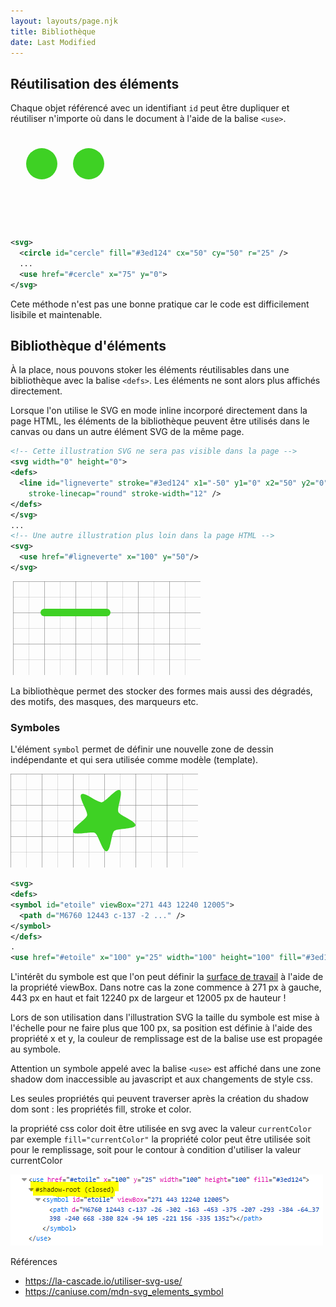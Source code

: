 ```yaml
---
layout: layouts/page.njk
title: Bibliothèque
date: Last Modified
---
```


## Réutilisation des éléments

Chaque objet référencé avec un identifiant `id` peut être dupliquer et réutiliser n'importe où dans le document à l'aide de la balise `<use>`.

<svg>
  <circle id="cercle" fill="#3ed124" cx="50" cy="50" r="25" />
  <use href="#cercle" x="75" y="0">
</svg>

```svg
<svg>
  <circle id="cercle" fill="#3ed124" cx="50" cy="50" r="25" />
  ...
  <use href="#cercle" x="75" y="0">
</svg>
```

Cete méthode n'est pas une bonne pratique car le code est difficilement lisibile et maintenable.

## Bibliothèque d'éléments

À la place, nous pouvons stoker les éléments réutilisables dans une bibliothèque avec la balise `<defs>`. Les éléments ne sont alors plus affichés directement.

Lorsque l'on utilise le SVG en mode inline incorporé directement dans la page HTML, les éléments de la bibliothèque peuvent être utilisés dans le canvas ou dans un autre élément SVG de la même page.

```svg
<!-- Cette illustration SVG ne sera pas visible dans la page -->
<svg width="0" height="0">
<defs>
  <line id="ligneverte" stroke="#3ed124" x1="-50" y1="0" x2="50" y2="0"
    stroke-linecap="round" stroke-width="12" />
</defs>
</svg>
...
<!-- Une autre illustration plus loin dans la page HTML -->
<svg>
  <use href="#ligneverte" x="100" y="50"/>
</svg>
```

<svg width="0" height="0">
<defs>
  <pattern id="tenthGrid" width="25" height="25" patternUnits="userSpaceOnUse">
    <path d="M 25 0 L 0 0 0 25" fill="none" stroke="gray" stroke-width="0.5"/>
  </pattern>
  <pattern id="fiftygrid" width="50" height="50" patternUnits="userSpaceOnUse">
    <rect width="50" height="50" fill="url(#tenthGrid)"/>
    <path d="M 50 0 L 0 0 0 50" fill="none" stroke="gray" stroke-width="1"/>
  </pattern>
  <symbol id="grid">
    <rect width="100%" height="100%" fill="url(#fiftygrid)"/>
    <path d="M 500 0 L 500 250 0 250" fill="none" stroke="gray" stroke-width="1"/>
  </symbol>
  <line id="ligneverte" stroke="#3ed124" x1="-50" y1="0" x2="50" y2="0"
    stroke-linecap="round" stroke-width="12" />
</defs>
</svg>

<svg>
<use href="#grid"/>
<use href="#ligneverte" x="100" y="50"/>
</svg>

La bibliothèque permet des stocker des formes mais aussi des dégradés, des motifs, des masques, des marqueurs etc. 

### Symboles

L'élément `symbol` permet de définir une nouvelle zone de dessin indépendante et qui sera utilisée comme modèle (template).

<svg>
<defs>
<symbol id="etoile" viewBox="271 443 12240 12005">
  <path d="M6760 12443 c-137 -26 -302 -163 -453 -375 -207 -293 -384 -645 -802
    -1598 -347 -790 -486 -1070 -667 -1337 -211 -311 -357 -373 -878 -374 -303 0
    -573 22 -1315 106 -310 36 -666 73 -930 97 -191 17 -792 17 -905 0 -359 -56
    -525 -174 -538 -382 -7 -128 43 -265 161 -442 197 -294 514 -612 1317 -1323
    955 -845 1247 -1174 1290 -1452 37 -234 -95 -656 -453 -1458 -364 -816 -430
    -963 -490 -1110 -252 -611 -352 -998 -318 -1236 31 -222 145 -333 357 -346
    311 -21 768 169 1699 704 749 431 885 508 1051 596 451 240 718 338 924 341
    121 1 161 -10 310 -84 265 -133 574 -380 1300 -1040 1006 -916 1405 -1206
    1752 -1276 102 -21 173 -13 255 27 103 50 160 135 204 304 21 81 23 111 23
    315 0 125 -5 267 -12 320 -51 379 -107 674 -253 1335 -229 1034 -279 1327
    -279 1647 0 162 16 260 55 346 101 221 462 490 1275 952 661 375 831 473 1005
    578 739 446 1065 761 1065 1027 0 155 -96 273 -306 378 -300 150 -748 236
    -1764 342 -1052 108 -1334 148 -1637 225 -387 100 -514 201 -648 515 -117 276
    -211 629 -391 1482 -135 644 -212 973 -289 1237 -115 398 -240 668 -380 824
    -94 105 -221 156 -335 135z"/>
</symbol>
</defs>
<use href="#grid"/>
<use href="#etoile" x="100" y="25" width="100" height="100" fill="#3ed124"/>
</defs>
</svg>


```svg
<svg>
<defs>
<symbol id="etoile" viewBox="271 443 12240 12005">
  <path d="M6760 12443 c-137 -2 ..." />
</symbol>
</defs>
.
<use href="#etoile" x="100" y="25" width="100" height="100" fill="#3ed124"/>
```

L'intérêt du symbole est que l'on peut définir la [surface de travail](../zone) à l'aide de la propriété viewBox. Dans notre cas la zone commence à 271 px à gauche, 443 px en haut et fait 12240 px de largeur et 12005 px de hauteur !

Lors de son utilisation dans l'illustration SVG la taille du symbole est mise à l'échelle pour ne faire plus que 100 px, sa position est définie à l'aide des propriété x et y, la couleur de remplissage est de la balise use est propagée au symbole.

Attention un symbole appelé avec la balise `<use>` est affiché dans une zone shadow dom inaccessible au javascript et aux changements de style css.

Les seules propriétés qui peuvent traverser après la création du shadow dom sont : les propriétés fill, stroke et color.

la propriété css color doit être utilisée en svg avec la valeur `currentColor` par exemple `fill="currentColor"` la propriété color peut être utilisée soit pour le remplissage, soit pour le contour à condition d'utiliser la valeur currentColor

![](shadow.png)

Références
- https://la-cascade.io/utiliser-svg-use/
- https://caniuse.com/mdn-svg_elements_symbol